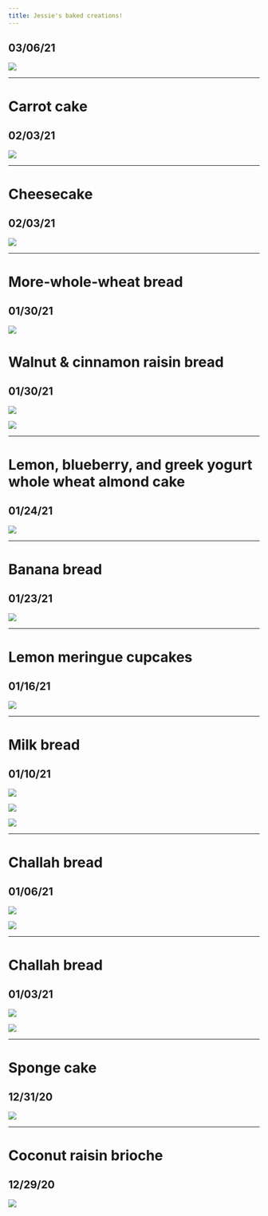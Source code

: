 ```yaml
---
title: Jessie's baked creations!
---
```


## 03/06/21

![](/img/bakes/18.jpg)

---

# Carrot cake
## 02/03/21

![](/img/bakes/16.jpg)

---

# Cheesecake
## 02/03/21

![](/img/bakes/17.jpg)

---

# More-whole-wheat bread
## 01/30/21

![](/img/bakes/13.jpg)

# Walnut & cinnamon raisin bread
## 01/30/21
![](/img/bakes/14.jpg)

![](/img/bakes/15.jpg)

---

# Lemon, blueberry, and greek yogurt whole wheat almond cake
## 01/24/21

![](/img/bakes/12.jpg)

---

# Banana bread
## 01/23/21 

![](/img/bakes/11.png)

---

# Lemon meringue cupcakes
## 01/16/21

![](/img/bakes/10.jpg)

---

# Milk bread
## 01/10/21

![](/img/bakes/7.jpg)

![](/img/bakes/5.jpg)

![](/img/bakes/3.jpg)

---

# Challah bread
## 01/06/21
![](/img/bakes/2.jpg)

![](/img/bakes/9.jpg)

---

# Challah bread
## 01/03/21

![](/img/bakes/8.jpg)

![](/img/bakes/1.jpg)


---

# Sponge cake
## 12/31/20

![](/img/bakes/4.jpg)

---

# Coconut raisin brioche
## 12/29/20

![](/img/bakes/6.jpg)

